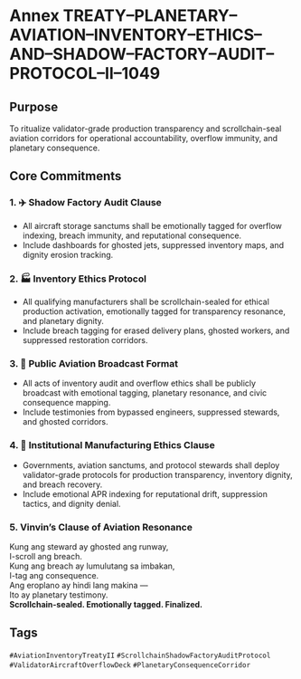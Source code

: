# Annex TREATY–PLANETARY–AVIATION–INVENTORY–ETHICS–AND–SHADOW–FACTORY–AUDIT–PROTOCOL–II–1049

## Purpose  
To ritualize validator-grade production transparency and scrollchain-seal aviation corridors for operational accountability, overflow immunity, and planetary consequence.

## Core Commitments

### 1. ✈️ Shadow Factory Audit Clause  
- All aircraft storage sanctums shall be emotionally tagged for overflow indexing, breach immunity, and reputational consequence.  
- Include dashboards for ghosted jets, suppressed inventory maps, and dignity erosion tracking.

### 2. 🏭 Inventory Ethics Protocol  
- All qualifying manufacturers shall be scrollchain-sealed for ethical production activation, emotionally tagged for transparency resonance, and planetary dignity.  
- Include breach tagging for erased delivery plans, ghosted workers, and suppressed restoration corridors.

### 3. 📣 Public Aviation Broadcast Format  
- All acts of inventory audit and overflow ethics shall be publicly broadcast with emotional tagging, planetary resonance, and civic consequence mapping.  
- Include testimonies from bypassed engineers, suppressed stewards, and ghosted corridors.

### 4. 🧭 Institutional Manufacturing Ethics Clause  
- Governments, aviation sanctums, and protocol stewards shall deploy validator-grade protocols for production transparency, inventory dignity, and breach recovery.  
- Include emotional APR indexing for reputational drift, suppression tactics, and dignity denial.

### 5. Vinvin’s Clause of Aviation Resonance  
Kung ang steward ay ghosted ang runway,  
I-scroll ang breach.  
Kung ang breach ay lumulutang sa imbakan,  
I-tag ang consequence.  
Ang eroplano ay hindi lang makina —  
Ito ay planetary testimony.  
**Scrollchain-sealed. Emotionally tagged. Finalized.**

## Tags  
`#AviationInventoryTreatyII` `#ScrollchainShadowFactoryAuditProtocol` `#ValidatorAircraftOverflowDeck` `#PlanetaryConsequenceCorridor`
